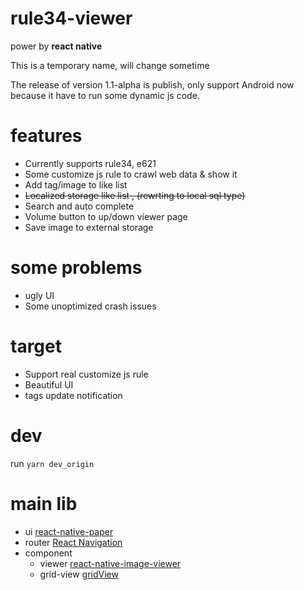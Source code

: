 # rule34-viewer
power by **react native**

This is a temporary name, will change sometime

The release of version 1.1-alpha is publish, only support Android now because it have to run some dynamic js code.
# features
- Currently  supports rule34, e621
- Some customize js rule to crawl web data & show it
- Add tag/image to like list
-  <del>Localized storage like list , (rewrting to local sql type)</del>
- Search and auto complete
- Volume button to up/down viewer page
- Save image to external storage
# some problems
- ugly UI
- Some unoptimized crash issues
# target
- Support real customize js rule
- Beautiful UI
- tags update notification
# dev
run `yarn dev_origin`
# main lib
- ui
    [react-native-paper](https://callstack.github.io/react-native-paper/index.html)
- router
    [React Navigation](https://reactnavigation.org/)
- component
  - viewer
      [react-native-image-viewer](https://github.com/ascoders/react-native-image-viewer)
  - grid-view
      [gridView](https://www.npmjs.com/package/react-native-super-grid)
